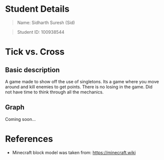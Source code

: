 # Student Details

> Name: Sidharth Suresh (Sid)

> Student ID: 100938544

# Tick vs. Cross

## Basic description

A game made to show off the use of singletons. Its a game where you move around and kill enemies to get points. There is no losing in the game. Did not have time to think through all the mechanics.

## Graph

Coming soon...

# References

- Minecraft block model was taken from: https://minecraft.wiki
